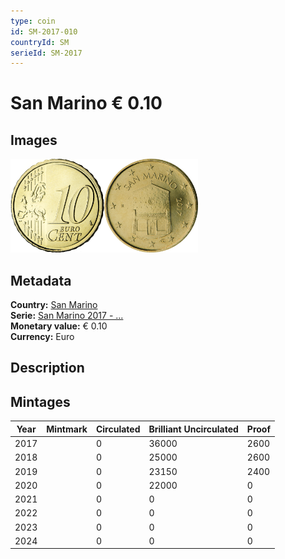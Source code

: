 ```yaml
---
type: coin
id: SM-2017-010
countryId: SM
serieId: SM-2017
---
```


# San Marino € 0.10

## Images

<img src="../../../Images/common-2007-010.webp" height="150" alt="Front image"><img src="Images/san marino-2017-010.webp" height="150" alt="Back image">

## Metadata

**Country:** [San Marino](../index.md)\
**Serie:** [San Marino 2017 - ...](index.md)\
**Monetary value:** € 0.10\
**Currency:** Euro

## Description

## Mintages

| Year | Mintmark | Circulated | Brilliant Uncirculated | Proof |
| ---- | -------- | ---------- | ---------------------- | ----- |
| 2017 |          | 0          | 36000                  | 2600  |
| 2018 |          | 0          | 25000                  | 2600  |
| 2019 |          | 0          | 23150                  | 2400  |
| 2020 |          | 0          | 22000                  | 0     |
| 2021 |          | 0          | 0                      | 0     |
| 2022 |          | 0          | 0                      | 0     |
| 2023 |          | 0          | 0                      | 0     |
| 2024 |          | 0          | 0                      | 0     |
